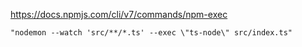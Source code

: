 https://docs.npmjs.com/cli/v7/commands/npm-exec

```
"nodemon --watch 'src/**/*.ts' --exec \"ts-node\" src/index.ts"
```